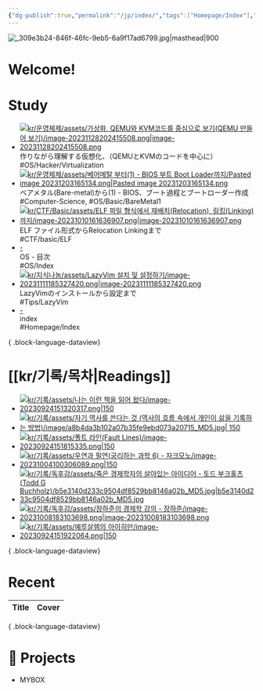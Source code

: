 ```yaml
---
{"dg-publish":true,"permalink":"/jp/index/","tags":["Homepage/Index"],"dgShowBacklinks":"false","dgShowLocalGraph":"false","dgShowFileTree":"false","dgShowToc":"false"}
---
```



![_309e3b24-846f-46fc-9eb5-6a9f17ad6799.jpg|masthead|900](/img/user/kr/data/img/%EB%B8%94%EB%A1%9C%EA%B7%B8%EC%9D%B4%EB%AF%B8%EC%A7%80/_309e3b24-846f-46fc-9eb5-6a9f17ad6799.jpg)
#  Welcome!

# Study
<div class="study-covers">

- [![kr/운영체제/assets/가상화, QEMU와 KVM코드를 중심으로 보기(QEMU 만들어 보기)/image-20231128202415508.png|image-20231128202415508.png](/img/user/kr/%EC%9A%B4%EC%98%81%EC%B2%B4%EC%A0%9C/assets/%EA%B0%80%EC%83%81%ED%99%94,%20QEMU%EC%99%80%20KVM%EC%BD%94%EB%93%9C%EB%A5%BC%20%EC%A4%91%EC%8B%AC%EC%9C%BC%EB%A1%9C%20%EB%B3%B4%EA%B8%B0(QEMU%20%EB%A7%8C%EB%93%A4%EC%96%B4%20%EB%B3%B4%EA%B8%B0)/image-20231128202415508.png)](</jp/OS/作りながら理解する仮想化、（QEMUとKVMのコードを中心に）>)<div class=content-name>作りながら理解する仮想化、（QEMUとKVMのコードを中心に）</div><div class=content-tags>#OS/Hacker/Virtualization</div>
- [![kr/운영체제/assets/베어메탈 부터(1) - BIOS 부트 Boot Loader까지/Pasted image 20231203165134.png|Pasted image 20231203165134.png](/img/user/kr/%EC%9A%B4%EC%98%81%EC%B2%B4%EC%A0%9C/assets/%EB%B2%A0%EC%96%B4%EB%A9%94%ED%83%88%20%EB%B6%80%ED%84%B0(1)%20-%20BIOS%20%EB%B6%80%ED%8A%B8%20Boot%20Loader%EA%B9%8C%EC%A7%80/Pasted%20image%2020231203165134.png)](</jp/OS/ベアメタル(Bare-metal)から(1) - BIOS、ブート過程とブートローダー作成>)<div class=content-name>ベアメタル(Bare-metal)から(1) - BIOS、ブート過程とブートローダー作成</div><div class=content-tags>#Computer-Science, #OS/Basic/BareMetal1</div>
- [![kr/CTF/Basic/assets/ELF 파일 형식에서 재배치(Relocation), 링킹(Linking) 까지/image-20231010161636907.png|image-20231010161636907.png](/img/user/kr/CTF/Basic/assets/ELF%20%ED%8C%8C%EC%9D%BC%20%ED%98%95%EC%8B%9D%EC%97%90%EC%84%9C%20%EC%9E%AC%EB%B0%B0%EC%B9%98(Relocation),%20%EB%A7%81%ED%82%B9(Linking)%20%EA%B9%8C%EC%A7%80/image-20231010161636907.png)](</jp/CTF/Basic/ELF ファイル形式からRelocation Linkingまで>)<div class=content-name>ELF ファイル形式からRelocation Linkingまで</div><div class=content-tags>#CTF/basic/ELF</div>
- [\-](</jp/OS/OS - 目次>)<div class=content-name>OS - 目次</div><div class=content-tags>#OS/Index</div>
- [![kr/지식나눔/assets/LazyVim 설치 및 설정하기/image-20231111185327420.png|image-20231111185327420.png](/img/user/kr/%EC%A7%80%EC%8B%9D%EB%82%98%EB%88%94/assets/LazyVim%20%EC%84%A4%EC%B9%98%20%EB%B0%8F%20%EC%84%A4%EC%A0%95%ED%95%98%EA%B8%B0/image-20231111185327420.png)](</jp/知識共有/LazyVimのインストールから設定まで>)<div class=content-name>LazyVimのインストールから設定まで</div><div class=content-tags>#Tips/LazyVim</div>
- [\-](</jp/index>)<div class=content-name>index</div><div class=content-tags>#Homepage/Index</div>

{ .block-language-dataview}
</div>


# [[kr/기록/목차\|Readings]] 
<div class="book-covers">

- [![kr/기록/assets/나는 이런 책을 읽어 왔다/image-20230924151320317.png|150](/img/user/kr/%EA%B8%B0%EB%A1%9D/assets/%EB%82%98%EB%8A%94%20%EC%9D%B4%EB%9F%B0%20%EC%B1%85%EC%9D%84%20%EC%9D%BD%EC%96%B4%20%EC%99%94%EB%8B%A4/image-20230924151320317.png)](<kr/기록/타치바나 다카시(立花隆)/나는 이런 책을 읽어 왔다 (다치바나 식 독서론, 독서술, 서재론)>)
- [![kr/기록/assets/자기 역사를 쓴다는 것 (역사의 흐름 속에서 개인이 삶을 기록하는 방법)/image/a8b4da3b102a07b35fe9ebd073a20715_MD5.jpg| 150](/img/user/kr/%EA%B8%B0%EB%A1%9D/assets/%EC%9E%90%EA%B8%B0%20%EC%97%AD%EC%82%AC%EB%A5%BC%20%EC%93%B4%EB%8B%A4%EB%8A%94%20%EA%B2%83%20(%EC%97%AD%EC%82%AC%EC%9D%98%20%ED%9D%90%EB%A6%84%20%EC%86%8D%EC%97%90%EC%84%9C%20%EA%B0%9C%EC%9D%B8%EC%9D%B4%20%EC%82%B6%EC%9D%84%20%EA%B8%B0%EB%A1%9D%ED%95%98%EB%8A%94%20%EB%B0%A9%EB%B2%95)/image/a8b4da3b102a07b35fe9ebd073a20715_MD5.jpg)](<kr/기록/타치바나 다카시(立花隆)/자기 역사를 쓴다는 것 (역사의 흐름 속에서 개인이 삶을 기록하는 방법)>)
- [![kr/기록/assets/폴트 라인(Fault Lines)/image-20230924151815335.png|150](/img/user/kr/%EA%B8%B0%EB%A1%9D/assets/%ED%8F%B4%ED%8A%B8%20%EB%9D%BC%EC%9D%B8(Fault%20Lines)/image-20230924151815335.png)](<kr/기록/독후감/폴트 라인(Fault Lines)>)
- [![kr/기록/assets/우연과 필연(궁리하는 과학 6) - 자크모노/image-20231004100306089.png|150](/img/user/kr/%EA%B8%B0%EB%A1%9D/assets/%EC%9A%B0%EC%97%B0%EA%B3%BC%20%ED%95%84%EC%97%B0(%EA%B6%81%EB%A6%AC%ED%95%98%EB%8A%94%20%EA%B3%BC%ED%95%99%206)%20-%20%EC%9E%90%ED%81%AC%EB%AA%A8%EB%85%B8/image-20231004100306089.png)](<kr/기록/독후감/우연과 필연(궁리하는 과학 6) - 자크모노>)
- [![kr/기록/독후감/assets/죽은 경제학자의 살아있는 아이디어 - 토드 부크홀츠 (Todd G Buchholz)/b5e3140d233c9504df8529bb8146a02b_MD5.jpg|b5e3140d233c9504df8529bb8146a02b_MD5.jpg](/img/user/kr/%EA%B8%B0%EB%A1%9D/%EB%8F%85%ED%9B%84%EA%B0%90/assets/%EC%A3%BD%EC%9D%80%20%EA%B2%BD%EC%A0%9C%ED%95%99%EC%9E%90%EC%9D%98%20%EC%82%B4%EC%95%84%EC%9E%88%EB%8A%94%20%EC%95%84%EC%9D%B4%EB%94%94%EC%96%B4%20-%20%ED%86%A0%EB%93%9C%20%EB%B6%80%ED%81%AC%ED%99%80%EC%B8%A0%20(Todd%20G%20Buchholz)/b5e3140d233c9504df8529bb8146a02b_MD5.jpg)](<kr/기록/독후감/죽은 경제학자의 살아있는 아이디어 - 토드 부크홀츠 (Todd G Buchholz)>)
- [![kr/기록/독후감/assets/장하준의 경제학 강의 - 장하준/image-20231008183103698.png|image-20231008183103698.png](/img/user/kr/%EA%B8%B0%EB%A1%9D/%EB%8F%85%ED%9B%84%EA%B0%90/assets/%EC%9E%A5%ED%95%98%EC%A4%80%EC%9D%98%20%EA%B2%BD%EC%A0%9C%ED%95%99%20%EA%B0%95%EC%9D%98%20-%20%EC%9E%A5%ED%95%98%EC%A4%80/image-20231008183103698.png)](<kr/기록/독후감/장하준의 경제학 강의 - 장하준>)
- [![kr/기록/assets/예루살렘의 아이히만/image-20230924151922064.png|150](/img/user/kr/%EA%B8%B0%EB%A1%9D/assets/%EC%98%88%EB%A3%A8%EC%82%B4%EB%A0%98%EC%9D%98%20%EC%95%84%EC%9D%B4%ED%9E%88%EB%A7%8C/image-20230924151922064.png)](<kr/기록/독후감/예루살렘의 아이히만>)

{ .block-language-dataview}
</div>


# Recent
| Title | Cover |
| ----- | ----- |

{ .block-language-dataview}






# 💼  Projects
- MYBOX

